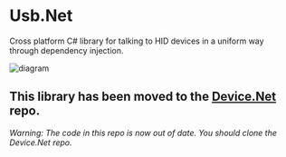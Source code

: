 # Usb.Net

Cross platform C# library for talking to HID devices in a uniform way through dependency injection.

![diagram](https://github.com/MelbourneDeveloper/Device.Net/blob/master/Diagram.png)

## This library has been moved to the [Device.Net](https://github.com/MelbourneDeveloper/Device.Net) repo.

_Warning: The code in this repo is now out of date. You should clone the Device.Net repo._